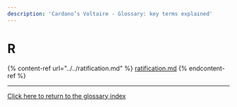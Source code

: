 ```yaml
---
description: 'Cardano’s Voltaire - Glossary: key terms explained'
---
```


# R

{% content-ref url="../../ratification.md" %}
[ratification.md](../../ratification.md)
{% endcontent-ref %}

***

[Click here to return to the glossary index](../)
